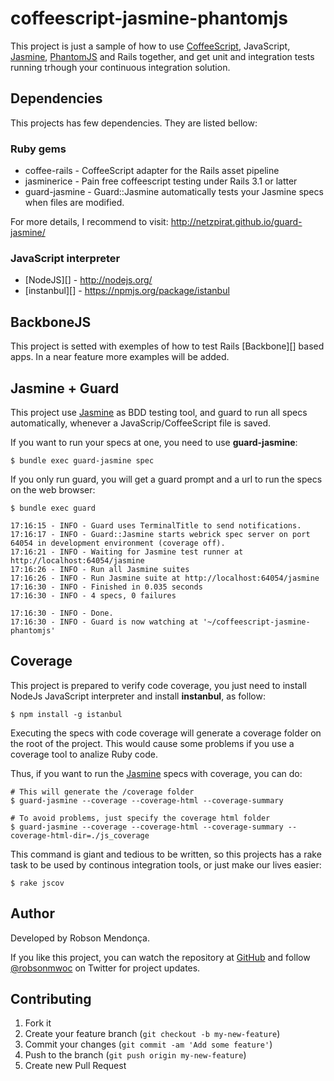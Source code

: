 # coffeescript-jasmine-phantomjs

This project is just a sample of how to use [CoffeeScript][], JavaScript,
[Jasmine][], [PhantomJS][] and Rails together, and get unit and integration
tests running trhough your continuous integration solution.


## Dependencies

This projects has few dependencies. They are listed bellow:

### Ruby gems

* coffee-rails - CoffeeScript adapter for the Rails asset pipeline
* jasminerice - Pain free coffeescript testing under Rails 3.1 or latter
* guard-jasmine - Guard::Jasmine automatically tests your Jasmine specs when files are modified.

For more details, I recommend to visit: http://netzpirat.github.io/guard-jasmine/

### JavaScript interpreter

* [NodeJS][] - http://nodejs.org/
* [instanbul][] - https://npmjs.org/package/istanbul

## BackboneJS


This project is setted with exemples of how to test Rails [Backbone][] based apps.
In a near feature more examples will be added.

## Jasmine + Guard

This project use [Jasmine][] as BDD testing tool, and guard to run all specs
automatically, whenever a JavaScrip/CoffeeScript file is saved.

If you want to run your specs at one, you need to use **guard-jasmine**:

    $ bundle exec guard-jasmine spec

If you only run guard, you will get a guard prompt and a url to run the specs
on the web browser:

    $ bundle exec guard

    17:16:15 - INFO - Guard uses TerminalTitle to send notifications.
    17:16:17 - INFO - Guard::Jasmine starts webrick spec server on port 64054 in development environment (coverage off).
    17:16:21 - INFO - Waiting for Jasmine test runner at http://localhost:64054/jasmine
    17:16:26 - INFO - Run all Jasmine suites
    17:16:26 - INFO - Run Jasmine suite at http://localhost:64054/jasmine
    17:16:30 - INFO - Finished in 0.035 seconds
    17:16:30 - INFO - 4 specs, 0 failures

    17:16:30 - INFO - Done.
    17:16:30 - INFO - Guard is now watching at '~/coffeescript-jasmine-phantomjs'

## Coverage

This project is prepared to verify code coverage, you just need to install
NodeJs JavaScript interpreter and install **instanbul**, as follow:

    $ npm install -g istanbul

Executing the specs with code coverage will generate a coverage folder on the
root of the project. This would cause some problems if you use a coverage tool
to analize Ruby code.

Thus, if you want to run the [Jasmine][] specs with coverage, you can do:

    # This will generate the /coverage folder
    $ guard-jasmine --coverage --coverage-html --coverage-summary

    # To avoid problems, just specify the coverage html folder
    $ guard-jasmine --coverage --coverage-html --coverage-summary --coverage-html-dir=./js_coverage

This command is giant and tedious to be written, so this projects has a rake
task to be used by continous integration tools, or just make our lives easier:

    $ rake jscov

## Author

Developed by Robson Mendonça.

If you like this project, you can watch the repository at [GitHub](https://github.com/robsonmwoc/coffeescript-jasmine-phantomjs) and follow [@robsonmwoc](https://twitter.com/#!/robsonmwoc) on Twitter for project updates.

## Contributing

1. Fork it
2. Create your feature branch (`git checkout -b my-new-feature`)
3. Commit your changes (`git commit -am 'Add some feature'`)
4. Push to the branch (`git push origin my-new-feature`)
5. Create new Pull Request

[Guard]: https://github.com/guard/guard
[PhantomJS]: http://www.phantomjs.org/
[the PhantomJS download section]: http://code.google.com/p/phantomjs/downloads/list
[PhantomJS build instructions]: http://code.google.com/p/phantomjs/wiki/BuildInstructions
[Jasminerice]: https://github.com/bradphelan/jasminerice
[Jasmine]: https://jasmine.github.io/
[CoffeeScript]: http://jashkenas.github.com/coffee-script/
[Rails Asset Pipeline]: http://guides.rubyonrails.org/asset_pipeline.html
[Homebrew]: http://mxcl.github.com/homebrew/
